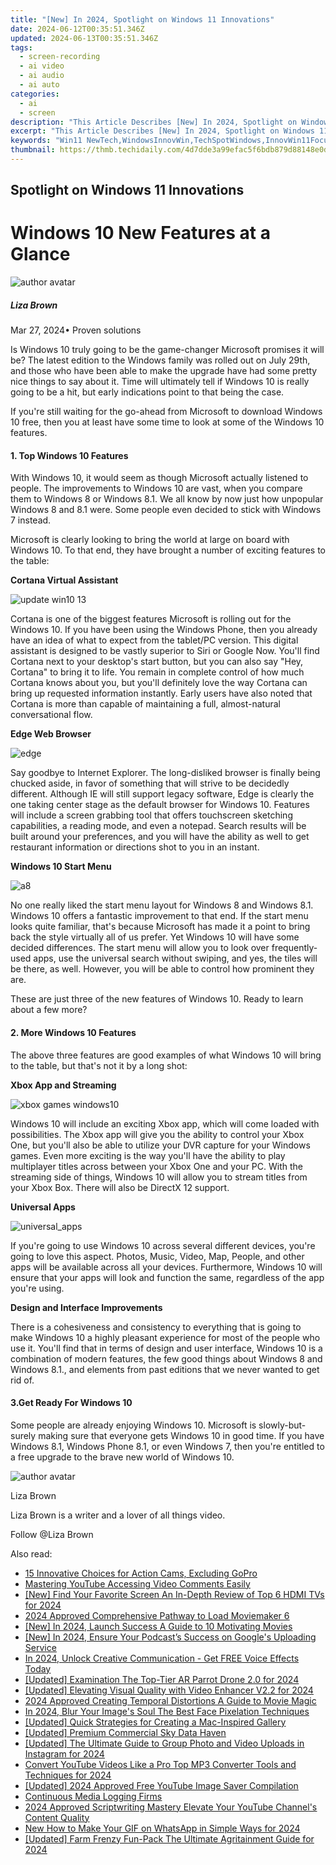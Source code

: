 ```yaml
---
title: "[New] In 2024, Spotlight on Windows 11 Innovations"
date: 2024-06-12T00:35:51.346Z
updated: 2024-06-13T00:35:51.346Z
tags: 
  - screen-recording
  - ai video
  - ai audio
  - ai auto
categories: 
  - ai
  - screen
description: "This Article Describes [New] In 2024, Spotlight on Windows 11 Innovations"
excerpt: "This Article Describes [New] In 2024, Spotlight on Windows 11 Innovations"
keywords: "Win11 NewTech,WindowsInnovWin,TechSpotWindows,InnovWin11Focus,NewFeaturesWin11,Spotlight11Updates,WindowsInnovaTrends"
thumbnail: https://thmb.techidaily.com/4d7dde3a99efac5f6bdb879d88148e0d5b48fb1025ad045c8786c79687920a30.jpg
---
```


## Spotlight on Windows 11 Innovations

# Windows 10 New Features at a Glance

![author avatar](https://lh5.googleusercontent.com/-AIMmjowaFs4/AAAAAAAAAAI/AAAAAAAAABc/Y5UmwDaI7HU/s250-c-k/photo.jpg)

##### Liza Brown

 Mar 27, 2024• Proven solutions

Is Windows 10 truly going to be the game-changer Microsoft promises it will be? The latest edition to the Windows family was rolled out on July 29th, and those who have been able to make the upgrade have had some pretty nice things to say about it. Time will ultimately tell if Windows 10 is really going to be a hit, but early indications point to that being the case.

If you're still waiting for the go-ahead from Microsoft to download Windows 10 free, then you at least have some time to look at some of the Windows 10 features.

#### 1. Top Windows 10 Features

With Windows 10, it would seem as though Microsoft actually listened to people. The improvements to Windows 10 are vast, when you compare them to Windows 8 or Windows 8.1\. We all know by now just how unpopular Windows 8 and 8.1 were. Some people even decided to stick with Windows 7 instead.

Microsoft is clearly looking to bring the world at large on board with Windows 10\. To that end, they have brought a number of exciting features to the table:

**Cortana Virtual Assistant**

![update win10 13](https://images.wondershare.com/windows10/update-win10-13.png)

Cortana is one of the biggest features Microsoft is rolling out for the Windows 10\. If you have been using the Windows Phone, then you already have an idea of what to expect from the tablet/PC version. This digital assistant is designed to be vastly superior to Siri or Google Now. You'll find Cortana next to your desktop's start button, but you can also say "Hey, Cortana" to bring it to life. You remain in complete control of how much Cortana knows about you, but you'll definitely love the way Cortana can bring up requested information instantly. Early users have also noted that Cortana is more than capable of maintaining a full, almost-natural conversational flow.

**Edge Web Browser**

![edge](https://images.wondershare.com/filmora/article-images/edge.jpg)

Say goodbye to Internet Explorer. The long-disliked browser is finally being chucked aside, in favor of something that will strive to be decidedly different. Although IE will still support legacy software, Edge is clearly the one taking center stage as the default browser for Windows 10\. Features will include a screen grabbing tool that offers touchscreen sketching capabilities, a reading mode, and even a notepad. Search results will be built around your preferences, and you will have the ability as well to get restaurant information or directions shot to you in an instant.

**Windows 10 Start Menu**

![a8](https://images.wondershare.com/windows10/a8.png)

No one really liked the start menu layout for Windows 8 and Windows 8.1\. Windows 10 offers a fantastic improvement to that end. If the start menu looks quite familiar, that's because Microsoft has made it a point to bring back the style virtually all of us prefer. Yet Windows 10 will have some decided differences. The start menu will allow you to look over frequently-used apps, use the universal search without swiping, and yes, the tiles will be there, as well. However, you will be able to control how prominent they are.

These are just three of the new features of Windows 10\. Ready to learn about a few more?

#### 2. More Windows 10 Features

The above three features are good examples of what Windows 10 will bring to the table, but that's not it by a long shot:

**Xbox App and Streaming**

![xbox games windows10](https://images.wondershare.com/windows10/xboy-games-windows10-1.png)

Windows 10 will include an exciting Xbox app, which will come loaded with possibilities. The Xbox app will give you the ability to control your Xbox One, but you'll also be able to utilize your DVR capture for your Windows games. Even more exciting is the way you'll have the ability to play multiplayer titles across between your Xbox One and your PC. With the streaming side of things, Windows 10 will allow you to stream titles from your Xbox Box. There will also be DirectX 12 support.

 **Universal Apps**

![universal_apps](https://images.wondershare.com/filmora/article-images/universal_apps.jpg)

If you're going to use Windows 10 across several different devices, you're going to love this aspect. Photos, Music, Video, Map, People, and other apps will be available across all your devices. Furthermore, Windows 10 will ensure that your apps will look and function the same, regardless of the app you're using.

 **Design and Interface Improvements**

There is a cohesiveness and consistency to everything that is going to make Windows 10 a highly pleasant experience for most of the people who use it. You'll find that in terms of design and user interface, Windows 10 is a combination of modern features, the few good things about Windows 8 and Windows 8.1., and elements from past editions that we never wanted to get rid of.

#### 3.Get Ready For Windows 10

Some people are already enjoying Windows 10\. Microsoft is slowly-but-surely making sure that everyone gets Windows 10 in good time. If you have Windows 8.1, Windows Phone 8.1, or even Windows 7, then you're entitled to a free upgrade to the brave new world of Windows 10.

![author avatar](https://lh5.googleusercontent.com/-AIMmjowaFs4/AAAAAAAAAAI/AAAAAAAAABc/Y5UmwDaI7HU/s250-c-k/photo.jpg)

Liza Brown

Liza Brown is a writer and a lover of all things video.

Follow @Liza Brown


<ins class="adsbygoogle"
     style="display:block"
     data-ad-format="autorelaxed"
     data-ad-client="ca-pub-7571918770474297"
     data-ad-slot="1223367746"></ins>



<ins class="adsbygoogle"
     style="display:block"
     data-ad-client="ca-pub-7571918770474297"
     data-ad-slot="8358498916"
     data-ad-format="auto"
     data-full-width-responsive="true"></ins>


<span class="atpl-alsoreadstyle">Also read:</span>
<div><ul>
<li><a href="https://article-knowledge.techidaily.com/15-innovative-choices-for-action-cams-excluding-gopro/"><u>15 Innovative Choices for Action Cams, Excluding GoPro</u></a></li>
<li><a href="https://article-knowledge.techidaily.com/mastering-youtube-accessing-video-comments-easily/"><u>Mastering YouTube  Accessing Video Comments Easily</u></a></li>
<li><a href="https://article-knowledge.techidaily.com/new-find-your-favorite-screen-an-in-depth-review-of-top-6-hdmi-tvs-for-2024/"><u>[New] Find Your Favorite Screen  An In-Depth Review of Top 6 HDMI TVs for 2024</u></a></li>
<li><a href="https://article-knowledge.techidaily.com/2024-approved-comprehensive-pathway-to-load-moviemaker-6/"><u>2024 Approved  Comprehensive Pathway to Load Moviemaker 6</u></a></li>
<li><a href="https://article-knowledge.techidaily.com/new-in-2024-launch-success-a-guide-to-10-motivating-movies/"><u>[New] In 2024, Launch Success  A Guide to 10 Motivating Movies</u></a></li>
<li><a href="https://article-knowledge.techidaily.com/new-in-2024-ensure-your-podcasts-success-on-googles-uploading-service/"><u>[New] In 2024, Ensure Your Podcast’s Success on Google's Uploading Service</u></a></li>
<li><a href="https://article-knowledge.techidaily.com/in-2024-unlock-creative-communication-get-free-voice-effects-today/"><u>In 2024, Unlock Creative Communication - Get FREE Voice Effects Today</u></a></li>
<li><a href="https://article-knowledge.techidaily.com/updated-examination-the-top-tier-ar-parrot-drone-20-for-2024/"><u>[Updated] Examination  The Top-Tier AR Parrot Drone 2.0 for 2024</u></a></li>
<li><a href="https://article-knowledge.techidaily.com/updated-elevating-visual-quality-with-video-enhancer-v22-for-2024/"><u>[Updated] Elevating Visual Quality with Video Enhancer V2.2 for 2024</u></a></li>
<li><a href="https://article-knowledge.techidaily.com/2024-approved-creating-temporal-distortions-a-guide-to-movie-magic/"><u>2024 Approved  Creating Temporal Distortions  A Guide to Movie Magic</u></a></li>
<li><a href="https://extra-lessons.techidaily.com/in-2024-blur-your-images-soul-the-best-face-pixelation-techniques/"><u>In 2024, Blur Your Image's Soul  The Best Face Pixelation Techniques</u></a></li>
<li><a href="https://extra-skills.techidaily.com/updated-quick-strategies-for-creating-a-mac-inspired-gallery/"><u>[Updated] Quick Strategies for Creating a Mac-Inspired Gallery</u></a></li>
<li><a href="https://some-skills.techidaily.com/updated-premium-commercial-sky-data-haven/"><u>[Updated] Premium Commercial Sky Data Haven</u></a></li>
<li><a href="https://instagram-video-recordings.techidaily.com/updated-the-ultimate-guide-to-group-photo-and-video-uploads-in-instagram-for-2024/"><u>[Updated] The Ultimate Guide to Group Photo and Video Uploads in Instagram for 2024</u></a></li>
<li><a href="https://video-ai-editor.techidaily.com/convert-youtube-videos-like-a-pro-top-mp3-converter-tools-and-techniques-for-2024/"><u>Convert YouTube Videos Like a Pro Top MP3 Converter Tools and Techniques for 2024</u></a></li>
<li><a href="https://eaxpv-info.techidaily.com/updated-2024-approved-free-youtube-image-saver-compilation/"><u>[Updated] 2024 Approved  Free YouTube Image Saver Compilation</u></a></li>
<li><a href="https://screen-sharing-recording.techidaily.com/continuous-media-logging-firms/"><u>Continuous Media Logging Firms</u></a></li>
<li><a href="https://youtube-help.techidaily.com/2024-approved-scriptwriting-mastery-elevate-your-youtube-channels-content-quality/"><u>2024 Approved  Scriptwriting Mastery  Elevate Your YouTube Channel's Content Quality</u></a></li>
<li><a href="https://animation-videos.techidaily.com/new-how-to-make-your-gif-on-whatsapp-in-simple-ways-for-2024/"><u>New How to Make Your GIF on WhatsApp in Simple Ways for 2024</u></a></li>
<li><a href="https://desktop-recording.techidaily.com/updated-farm-frenzy-fun-pack-the-ultimate-agritainment-guide-for-2024/"><u>[Updated] Farm Frenzy Fun-Pack  The Ultimate Agritainment Guide for 2024</u></a></li>
</ul></div>
